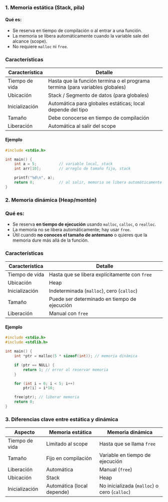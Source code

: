 ### 1. Memoria estática (Stack, pila)

#### Qué es:
* Se reserva en tiempo de compilación o al entrar a una función.
* La memoria se libera automáticamente cuando la variable sale del alcance (scope).
* No requiere `malloc` ni `free`.

### Características
| Característica | Detalle                                                                      |
| -------------- | ---------------------------------------------------------------------------- |
| Tiempo de vida | Hasta que la función termina o el programa termina (para variables globales) |
| Ubicación      | Stack / Segmento de datos (para globales)                                    |
| Inicialización | Automática para globales estáticas; local depende del tipo                   |
| Tamaño         | Debe conocerse en tiempo de compilación                                      |
| Liberación     | Automática al salir del scope                                                |

#### Ejemplo
```c
#include <stdio.h>

int main() {
    int a = 5;          // variable local, stack
    int arr[10];        // arreglo de tamaño fijo, stack

    printf("%d\n", a);
    return 0;           // al salir, memoria se libera automáticamente
}
```

### 2. Memoria dinámica (Heap/montón)
### Qué es:
* Se reserva **en tiempo de ejecución** usando `malloc`, `calloc`, o `realloc`.
* La memoria no se libera automáticamente; hay usar `free`.
* Útil cuando **no conoces el tamaño de antemano** o quieres que la memoria dure más allá de la función.

### Características
| Característica | Detalle                                       |
| -------------- | --------------------------------------------- |
| Tiempo de vida | Hasta que se libera explícitamente con `free` |
| Ubicación      | Heap                                          |
| Inicialización | Indeterminada (`malloc`), cero (`calloc`)     |
| Tamaño         | Puede ser determinado en tiempo de ejecución  |
| Liberación     | Manual con `free`                             |

#### Ejemplo
```c
#include <stdio.h>
#include <stdlib.h>

int main() {
    int *ptr = malloc(5 * sizeof(int)); // memoria dinámica

    if (ptr == NULL) {
        return 1; // error al reservar memoria
    }

    for (int i = 0; i < 5; i++)
        ptr[i] = i*10;

    free(ptr); // liberar memoria
    return 0;
}
```

### 3. Diferencias clave entre estática y dinámica
| Aspecto        | Memoria estática           | Memoria dinámica                             |
| -------------- | -------------------------- | -------------------------------------------- |
| Tiempo de vida | Limitado al scope          | Hasta que se llama `free`                    |
| Tamaño         | Fijo en compilación        | Variable en tiempo de ejecución              |
| Liberación     | Automática                 | Manual (`free`)                              |
| Ubicación      | Stack                      | Heap                                         |
| Inicialización | Automática (local depende) | No inicializada (`malloc`) o cero (`calloc`) |
